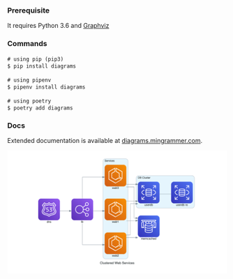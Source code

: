 

### Prerequisite


It requires Python 3.6 and [Graphviz](https://www.graphviz.org/)

### Commands
```
# using pip (pip3)
$ pip install diagrams

# using pipenv
$ pipenv install diagrams

# using poetry
$ poetry add diagrams
```
### Docs
Extended documentation is available at [diagrams.mingrammer.com](https://diagrams.mingrammer.com/docs/guides/diagram).

![Load Balancer](https://github.com/oricha/Dev-Blueprint/blob/main/diagrams/projects/loadBalancer.png?raw=true)
